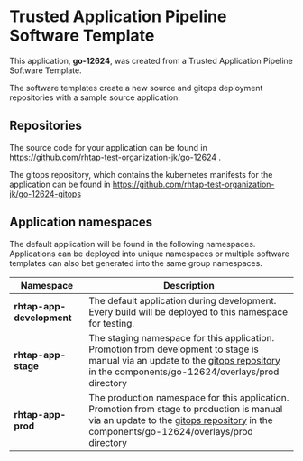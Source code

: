 # Trusted Application Pipeline Software Template

This application, **go-12624**, was created from a Trusted Application Pipeline Software Template.

The software templates create a new source and gitops deployment repositories with a sample source application. 

## Repositories

The source code for your application can be found in [https://github.com/rhtap-test-organization-jk/go-12624 ](https://github.com/rhtap-test-organization-jk/go-12624 ).
 
The gitops repository, which contains the kubernetes manifests for the application can be found in 
[https://github.com/rhtap-test-organization-jk/go-12624-gitops ](https://github.com/rhtap-test-organization-jk/go-12624-gitops ) 

## Application namespaces 

The default application will be found in the following namespaces. Applications can be deployed into unique namespaces or multiple software templates can also bet generated into the same group namespaces.  

|  Namespace   |  Description   |  
| -------- | -------- |   
| **rhtap-app-development** | The default application during development. Every build will be deployed to this namespace for testing. | 
| **rhtap-app-stage** | The staging namespace for this application. Promotion from development to stage is manual via an update to the [gitops repository](https://github.com/rhtap-test-organization-jk/go-12624-gitops ) in the components/go-12624/overlays/prod directory |  
| **rhtap-app-prod** | The production namespace for this application. Promotion from stage to production is manual via an update to the [gitops repository](https://github.com/rhtap-test-organization-jk/go-12624-gitops ) in the components/go-12624/overlays/prod directory | 